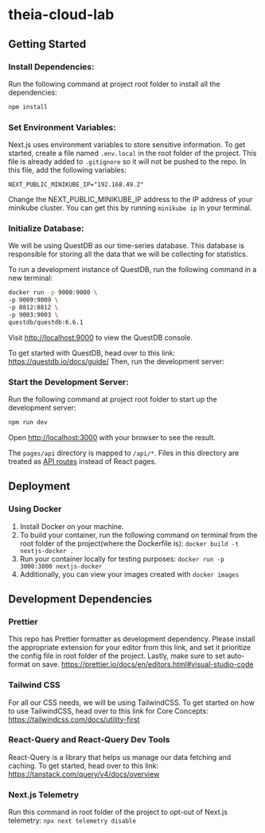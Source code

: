 # theia-cloud-lab

## Getting Started

### Install Dependencies:

Run the following command at project root folder to install all the dependencies:

```bash
npm install
```

### Set Environment Variables:

Next.js uses environment variables to store sensitive information. To get started, create a file named `.env.local` in the root folder of the project. This file is already added to `.gitignore` so it will not be pushed to the repo. In this file, add the following variables:

```
NEXT_PUBLIC_MINIKUBE_IP="192.168.49.2"
```

Change the NEXT_PUBLIC_MINIKUBE_IP address to the IP address of your minikube cluster. You can get this by running `minikube ip` in your terminal.

### Initialize Database:

We will be using QuestDB as our time-series database. This database is responsible for storing all the data that we will be collecting for statistics.

To run a development instance of QuestDB, run the following command in a new terminal:

```bash
docker run -p 9000:9000 \
-p 9009:9009 \
-p 8812:8812 \
-p 9003:9003 \
questdb/questdb:6.6.1
```

Visit [http://localhost:9000](http://localhost:9000) to view the QuestDB console.

To get started with QuestDB, head over to this link: https://questdb.io/docs/guide/
Then, run the development server:

### Start the Development Server:

Run the following command at project root folder to start up the development server:

```bash
npm run dev
```

Open [http://localhost:3000](http://localhost:3000) with your browser to see the result.

The `pages/api` directory is mapped to `/api/*`. Files in this directory are treated as [API routes](https://nextjs.org/docs/api-routes/introduction) instead of React pages.

## Deployment

### Using Docker

1. Install Docker on your machine.
2. To build your container, run the following command on terminal from the root folder of the project(where the Dockerfile is): `docker build -t nextjs-docker .`
3. Run your container locally for testing purposes: `docker run -p 3000:3000 nextjs-docker`
4. Additionally, you can view your images created with `docker images`

## Development Dependencies

### Prettier

This repo has Prettier formatter as development dependency. Please install the appropriate extension for your editor from this link, and set it prioritize the config file in root folder of the project. Lastly, make sure to set auto-format on save. https://prettier.io/docs/en/editors.html#visual-studio-code

### Tailwind CSS

For all our CSS needs, we will be using TailwindCSS. To get started on how to use TailwindCSS, head over to this link for Core Concepts: https://tailwindcss.com/docs/utility-first

### React-Query and React-Query Dev Tools

React-Query is a library that helps us manage our data fetching and caching. To get started, head over to this link: https://tanstack.com/query/v4/docs/overview

### Next.js Telemetry

Run this command in root folder of the project to opt-out of Next.js telemetry: `npx next telemetry disable`
